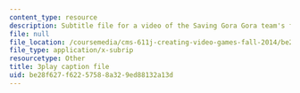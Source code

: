 ```yaml
---
content_type: resource
description: Subtitle file for a video of the Saving Gora Gora team's final presentation.
file: null
file_location: /coursemedia/cms-611j-creating-video-games-fall-2014/be28f627f62257588a329ed88132a13d_sKolTx6sxUo.vtt
file_type: application/x-subrip
resourcetype: Other
title: 3play caption file
uid: be28f627-f622-5758-8a32-9ed88132a13d
---
```

